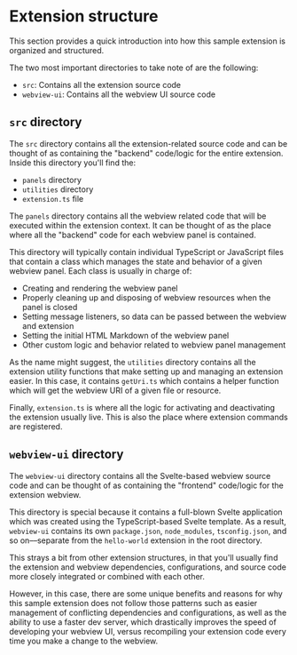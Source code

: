 # Extension structure

This section provides a quick introduction into how this sample extension is organized and structured.

The two most important directories to take note of are the following:

- `src`: Contains all the extension source code
- `webview-ui`: Contains all the webview UI source code

## `src` directory

The `src` directory contains all the extension-related source code and can be thought of as containing the "backend" code/logic for the entire extension. Inside this directory you'll find the:

- `panels` directory
- `utilities` directory
- `extension.ts` file

The `panels` directory contains all the webview related code that will be executed within the extension context. It can be thought of as the place where all the "backend" code for each webview panel is contained.

This directory will typically contain individual TypeScript or JavaScript files that contain a class which manages the state and behavior of a given webview panel. Each class is usually in charge of:

- Creating and rendering the webview panel
- Properly cleaning up and disposing of webview resources when the panel is closed
- Setting message listeners, so data can be passed between the webview and extension
- Setting the initial HTML Markdown of the webview panel
- Other custom logic and behavior related to webview panel management

As the name might suggest, the `utilities` directory contains all the extension utility functions that make setting up and managing an extension easier. In this case, it contains `getUri.ts` which contains a helper function which will get the webview URI of a given file or resource.

Finally, `extension.ts` is where all the logic for activating and deactivating the extension usually live. This is also the place where extension commands are registered.

## `webview-ui` directory

The `webview-ui` directory contains all the Svelte-based webview source code and can be thought of as containing the "frontend" code/logic for the extension webview.

This directory is special because it contains a full-blown Svelte application which was created using the TypeScript-based Svelte template. As a result, `webview-ui` contains its own `package.json`, `node_modules`, `tsconfig.json`, and so on––separate from the `hello-world` extension in the root directory.

This strays a bit from other extension structures, in that you'll usually find the extension and webview dependencies, configurations, and source code more closely integrated or combined with each other.

However, in this case, there are some unique benefits and reasons for why this sample extension does not follow those patterns such as easier management of conflicting dependencies and configurations, as well as the ability to use a faster dev server, which drastically improves the speed of developing your webview UI, versus recompiling your extension code every time you make a change to the webview.

